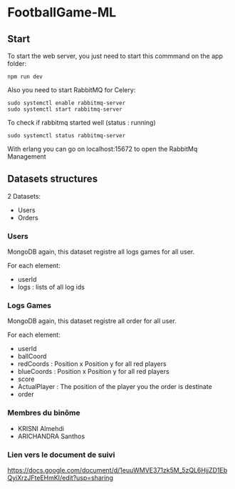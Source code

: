 # FootballGame-ML

## Start

To start the web server, you just need to start this commmand on the app folder: 
```
npm run dev
```

Also you need to start RabbitMQ for Celery:
```
sudo systemctl enable rabbitmq-server
sudo systemctl start rabbitmq-server
```
To check if rabbitmq started well (status : running)
```
sudo systemctl status rabbitmq-server
```
With erlang you can go on localhost:15672 to open the RabbitMq Management

## Datasets structures

2 Datasets:
 - Users
 - Orders

### Users

MongoDB again, this dataset registre all logs games for all user.

For each element:
 - userId
 - logs : lists of all log ids

### Logs Games

MongoDB again, this dataset registre all order for all user.

For each element:
- userId 
- ballCoord
- redCoords : Position x  Position y for all red players
- blueCoords : Position x  Position y for all red players
- score
- ActualPlayer : The position of the player you the order is destinate
- order

### Membres du binôme
  - KRISNI Almehdi
  - ARICHANDRA Santhos

### Lien vers le document de suivi
https://docs.google.com/document/d/1euuWMVE371zk5M_5zQL6HjjZD1EbQyiXrzJFteEHmKI/edit?usp=sharing
